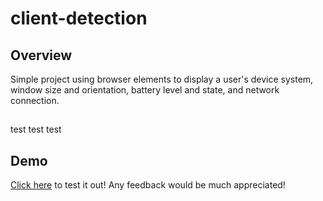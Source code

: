 # client-detection

## Overview

Simple project using browser elements to display a user's device system, window size and orientation, battery level and state, and network connection.

##

test test test

## Demo

<a href="https://raw.githack.com/riley-ad-clark/client-detection/main/index.html" target="_blank">Click here</a>
 to test it out! Any feedback would be much appreciated!
